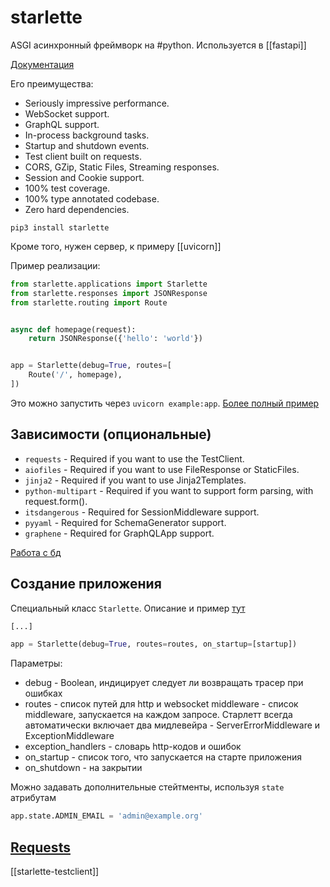 # starlette

ASGI асинхронный фреймворк на #python. Используется в [[fastapi]]

[Документация](https://www.starlette.io/)

Его преимущества:

- Seriously impressive performance.
- WebSocket support.
- GraphQL support.
- In-process background tasks.
- Startup and shutdown events.
- Test client built on requests.
- CORS, GZip, Static Files, Streaming responses.
- Session and Cookie support.
- 100% test coverage.
- 100% type annotated codebase.
- Zero hard dependencies.

`pip3 install starlette`

Кроме того, нужен сервер, к примеру [[uvicorn]]

Пример реализации:

```python
from starlette.applications import Starlette
from starlette.responses import JSONResponse
from starlette.routing import Route


async def homepage(request):
    return JSONResponse({'hello': 'world'})


app = Starlette(debug=True, routes=[
    Route('/', homepage),
])
```

Это можно запустить через `uvicorn example:app`. [Более полный пример](https://github.com/encode/starlette-example)

## Зависимости (опциональные)

- `requests` - Required if you want to use the TestClient.
- `aiofiles` - Required if you want to use FileResponse or StaticFiles.
- `jinja2` - Required if you want to use Jinja2Templates.
- `python-multipart` - Required if you want to support form parsing, with request.form().
- `itsdangerous` - Required for SessionMiddleware support.
- `pyyaml` - Required for SchemaGenerator support.
- `graphene` - Required for GraphQLApp support.

[Работа с бд](https://www.starlette.io/database/)

## Создание приложения

Специальный класс `Starlette`. Описание и пример [тут](https://www.starlette.io/applications/)

```python
[...]

app = Starlette(debug=True, routes=routes, on_startup=[startup])
```

Параметры:

- debug - Boolean, индицирует следует ли возвращать трасер при ошибках
- routes - список путей для http и websocket
middleware - список middleware, запускается на каждом запросе. Старлетт всегда автоматически включает два мидлевейра - ServerErrorMiddleware и ExceptionMiddleware
- exception_handlers - словарь http-кодов и ошибок
- on_startup - список того, что запускается на старте приложения
- on_shutdown - на закрытии

Можно задавать дополнительные стейтменты, используя `state` атрибутам

```python
app.state.ADMIN_EMAIL = 'admin@example.org'
```

## [Requests](https://www.starlette.io/requests/)

[[starlette-testclient]]
